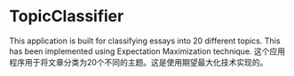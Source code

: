 # TopicClassifier
This application is built for classifying essays into 20 different topics. This has been implemented using Expectation Maximization technique.
这个应用程序用于将文章分类为20个不同的主题。这是使用期望最大化技术实现的。
